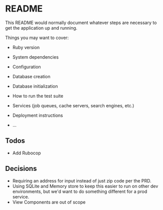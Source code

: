# README

This README would normally document whatever steps are necessary to get the
application up and running.

Things you may want to cover:

* Ruby version

* System dependencies

* Configuration

* Database creation

* Database initialization

* How to run the test suite

* Services (job queues, cache servers, search engines, etc.)

* Deployment instructions

* ...

## Todos
- Add Rubocop

## Decisions
- Requiring an address for input instead of just zip code per the PRD.
- Using SQLite and Memory store to keep this easier to run on other dev environments, but we'd want to do something different for a prod service.
- View Components are out of scope
